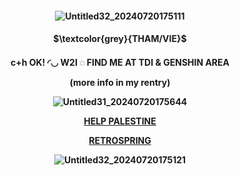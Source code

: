 <h4 align="center">   


![Untitled32_20240720175111](https://github.com/user-attachments/assets/b4f12276-a210-47fa-a6d9-7a7f4ac0e21b)


<h4 align="center">     

<h4 align="center">  $\textcolor{grey}{THAM/VIE}$
<h4 align="center">  c+h OK! ◜◡ W2I    ◌   FIND ME AT TDI & GENSHIN AREA


(more info in my rentry)

  


![Untitled31_20240720175644](https://github.com/user-attachments/assets/770a9195-e21f-4730-ad4c-de1a5e862578)


 **[HELP PALESTINE](https://arab.org/click-to-help/palestine/)**


 **[RETROSPRING](https://retrospring.net/@dendroleafs)**
   

![Untitled32_20240720175121](https://github.com/user-attachments/assets/d1982c6b-c33e-47cb-84f6-ff75fc9e8b9d)

